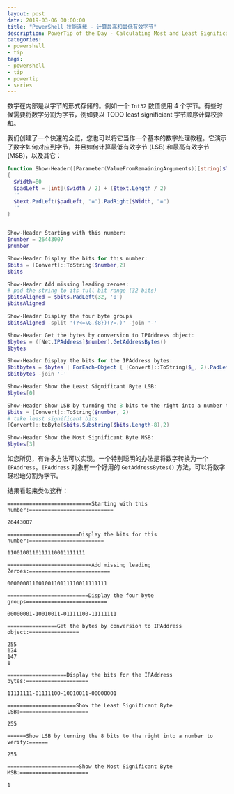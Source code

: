 ```yaml
---
layout: post
date: 2019-03-06 00:00:00
title: "PowerShell 技能连载 - 计算最高和最低有效字节"
description: PowerTip of the Day - Calculating Most and Least Significant Byte
categories:
- powershell
- tip
tags:
- powershell
- tip
- powertip
- series
---
```

数字在内部是以字节的形式存储的。例如一个 `Int32` 数值使用 4 个字节。有些时候需要将数字分割为字节，例如要以 TODO least significiant 字节顺序计算校验和。

我们创建了一个快速的全览，您也可以将它当作一个基本的数字处理教程。它演示了数字如何对应到字节，并且如何计算最低有效字节 (LSB) 和最高有效字节 (MSB)，以及其它：

```powershell
function Show-Header([Parameter(ValueFromRemainingArguments)][string]$Text)
{
  $Width=80
  $padLeft = [int]($width / 2) + ($text.Length / 2)
  ''
  $text.PadLeft($padLeft, "=").PadRight($Width, "=")
  ''
}


Show-Header Starting with this number:
$number = 26443007
$number

Show-Header Display the bits for this number:
$bits = [Convert]::ToString($number,2)
$bits

Show-Header Add missing leading zeroes:
# pad the string to its full bit range (32 bits)
$bitsAligned = $bits.PadLeft(32, '0')
$bitsAligned

Show-Header Display the four byte groups
$bitsAligned -split '(?<=\G.{8})(?=.)' -join '-'

Show-Header Get the bytes by conversion to IPAddress object:
$bytes = ([Net.IPAddress]$number).GetAddressBytes()
$bytes

Show-Header Display the bits for the IPAddress bytes:
$bitbytes = $bytes | ForEach-Object { [Convert]::ToString($_, 2).PadLeft(8,'0')}
$bitbytes -join '-'

Show-Header Show the Least Significant Byte LSB:
$bytes[0]

Show-Header Show LSB by turning the 8 bits to the right into a number to verify:
$bits = [Convert]::ToString($number, 2)
# take least significant bits
[Convert]::toByte($bits.Substring($bits.Length-8),2)

Show-Header Show the Most Significant Byte MSB:
$bytes[3]
```

如您所见，有许多方法可以实现。一个特别聪明的办法是将数字转换为一个 `IPAddress`。`IPAddress` 对象有一个好用的 `GetAddressBytes()` 方法，可以将数字轻松地分割为字节。

结果看起来类似这样：

    ===========================Starting with this number:===========================

    26443007

    =======================Display the bits for this number:========================

    1100100110111110011111111

    ===========================Add missing leading Zeroes:==========================

    00000001100100110111110011111111

    ==========================Display the four byte groups==========================

    00000001-10010011-01111100-11111111

    ================Get the bytes by conversion to IPAddress object:================

    255
    124
    147
    1

    ===================Display the bits for the IPAddress bytes:====================

    11111111-01111100-10010011-00000001

    ======================Show the Least Significant Byte LSB:======================

    255

    ======Show LSB by turning the 8 bits to the right into a number to verify:======

    255

    =======================Show the Most Significant Byte MSB:======================

    1

<!--本文国际来源：[Calculating Most and Least Significant Byte](https://community.idera.com/database-tools/powershell/powertips/b/tips/posts/calculating-most-and-least-significant-byte)-->
